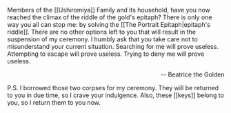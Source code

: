 Members of the [[Ushiromiya]] Family and its household, have you now reached the climax of the riddle of the gold's epitaph?
There is only one way you all can stop me: by solving the [[The Portrait Epitaph|epitaph's riddle]].
There are no other options left to you that will result in the suspension of my ceremony.
I humbly ask that you take care not to misunderstand your current situation.
Searching for me will prove useless.
Attempting to escape will prove useless.
Trying to deny me will prove useless.
<p align="right">-- Beatrice the Golden</p>

P.S.
I borrowed those two corpses for my ceremony.
They will be returned to you in due time, so I crave your indulgence.
Also, these [[keys]] belong to you, so I return them to you now.